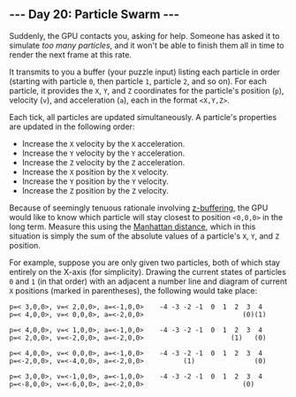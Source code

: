 ## \--- Day 20: Particle Swarm ---

Suddenly, the GPU contacts you, asking for help. Someone has asked it to
simulate *too many particles*, and it won't be able to finish them all
in time to render the next frame at this rate.

It transmits to you a buffer (your puzzle input) listing each particle
in order (starting with particle `0`, then particle `1`, particle `2`,
and so on). For each particle, it provides the `X`, `Y`, and `Z`
coordinates for the particle's position (`p`), velocity (`v`), and
acceleration (`a`), each in the format `<X,Y,Z>`.

Each tick, all particles are updated simultaneously. A particle's
properties are updated in the following order:

  - Increase the `X` velocity by the `X` acceleration.
  - Increase the `Y` velocity by the `Y` acceleration.
  - Increase the `Z` velocity by the `Z` acceleration.
  - Increase the `X` position by the `X` velocity.
  - Increase the `Y` position by the `Y` velocity.
  - Increase the `Z` position by the `Z` velocity.

Because of seemingly tenuous rationale involving
[z-buffering](https://en.wikipedia.org/wiki/Z-buffering), the GPU would
like to know which particle will stay closest to position `<0,0,0>` in
the long term. Measure this using the [Manhattan
distance](https://en.wikipedia.org/wiki/Taxicab_geometry), which in this
situation is simply the sum of the absolute values of a particle's `X`,
`Y`, and `Z` position.

For example, suppose you are only given two particles, both of which
stay entirely on the X-axis (for simplicity). Drawing the current states
of particles `0` and `1` (in that order) with an adjacent a number line
and diagram of current `X` positions (marked in parentheses), the
following would take place:

``` 
p=< 3,0,0>, v=< 2,0,0>, a=<-1,0,0>    -4 -3 -2 -1  0  1  2  3  4
p=< 4,0,0>, v=< 0,0,0>, a=<-2,0,0>                         (0)(1)

p=< 4,0,0>, v=< 1,0,0>, a=<-1,0,0>    -4 -3 -2 -1  0  1  2  3  4
p=< 2,0,0>, v=<-2,0,0>, a=<-2,0,0>                      (1)   (0)

p=< 4,0,0>, v=< 0,0,0>, a=<-1,0,0>    -4 -3 -2 -1  0  1  2  3  4
p=<-2,0,0>, v=<-4,0,0>, a=<-2,0,0>          (1)               (0)

p=< 3,0,0>, v=<-1,0,0>, a=<-1,0,0>    -4 -3 -2 -1  0  1  2  3  4
p=<-8,0,0>, v=<-6,0,0>, a=<-2,0,0>                         (0)   
```
